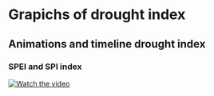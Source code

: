 # Grapichs of drought index

## Animations and timeline drought index

###  SPEI and SPI index
[![Watch the video](https://img.youtube.com/vi/cDmxMZ2AEfQ/0.jpg)](https://www.youtube.com/watch?v=cDmxMZ2AEfQ)

